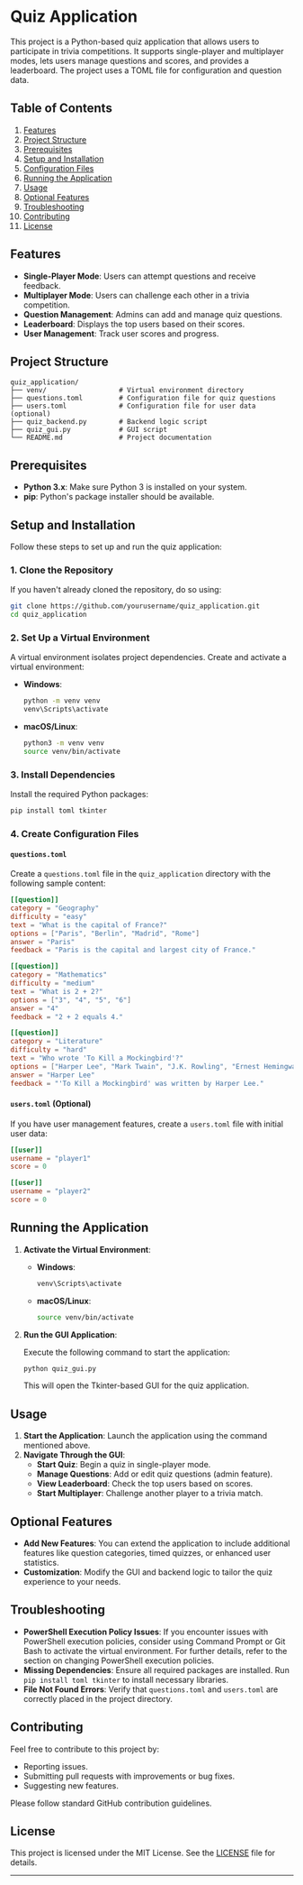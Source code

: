 # Quiz Application

This project is a Python-based quiz application that allows users to participate in trivia competitions. It supports single-player and multiplayer modes, lets users manage questions and scores, and provides a leaderboard. The project uses a TOML file for configuration and question data.

## Table of Contents

1. [Features](#features)
2. [Project Structure](#project-structure)
3. [Prerequisites](#prerequisites)
4. [Setup and Installation](#setup-and-installation)
5. [Configuration Files](#configuration-files)
6. [Running the Application](#running-the-application)
7. [Usage](#usage)
8. [Optional Features](#optional-features)
9. [Troubleshooting](#troubleshooting)
10. [Contributing](#contributing)
11. [License](#license)

## Features

- **Single-Player Mode**: Users can attempt questions and receive feedback.
- **Multiplayer Mode**: Users can challenge each other in a trivia competition.
- **Question Management**: Admins can add and manage quiz questions.
- **Leaderboard**: Displays the top users based on their scores.
- **User Management**: Track user scores and progress.

## Project Structure

```
quiz_application/
├── venv/                  # Virtual environment directory
├── questions.toml         # Configuration file for quiz questions
├── users.toml             # Configuration file for user data (optional)
├── quiz_backend.py        # Backend logic script
├── quiz_gui.py            # GUI script
└── README.md              # Project documentation
```

## Prerequisites

- **Python 3.x**: Make sure Python 3 is installed on your system.
- **pip**: Python's package installer should be available.

## Setup and Installation

Follow these steps to set up and run the quiz application:

### 1. Clone the Repository

If you haven't already cloned the repository, do so using:

```sh
git clone https://github.com/yourusername/quiz_application.git
cd quiz_application
```

### 2. Set Up a Virtual Environment

A virtual environment isolates project dependencies. Create and activate a virtual environment:

- **Windows**:

  ```sh
  python -m venv venv
  venv\Scripts\activate
  ```

- **macOS/Linux**:

  ```sh
  python3 -m venv venv
  source venv/bin/activate
  ```

### 3. Install Dependencies

Install the required Python packages:

```sh
pip install toml tkinter
```

### 4. Create Configuration Files

#### `questions.toml`

Create a `questions.toml` file in the `quiz_application` directory with the following sample content:

```toml
[[question]]
category = "Geography"
difficulty = "easy"
text = "What is the capital of France?"
options = ["Paris", "Berlin", "Madrid", "Rome"]
answer = "Paris"
feedback = "Paris is the capital and largest city of France."

[[question]]
category = "Mathematics"
difficulty = "medium"
text = "What is 2 + 2?"
options = ["3", "4", "5", "6"]
answer = "4"
feedback = "2 + 2 equals 4."

[[question]]
category = "Literature"
difficulty = "hard"
text = "Who wrote 'To Kill a Mockingbird'?"
options = ["Harper Lee", "Mark Twain", "J.K. Rowling", "Ernest Hemingway"]
answer = "Harper Lee"
feedback = "'To Kill a Mockingbird' was written by Harper Lee."
```

#### `users.toml` (Optional)

If you have user management features, create a `users.toml` file with initial user data:

```toml
[[user]]
username = "player1"
score = 0

[[user]]
username = "player2"
score = 0
```

## Running the Application

1. **Activate the Virtual Environment**:

   - **Windows**:

     ```sh
     venv\Scripts\activate
     ```

   - **macOS/Linux**:

     ```sh
     source venv/bin/activate
     ```

2. **Run the GUI Application**:

   Execute the following command to start the application:

   ```sh
   python quiz_gui.py
   ```

   This will open the Tkinter-based GUI for the quiz application.

## Usage

1. **Start the Application**: Launch the application using the command mentioned above.
2. **Navigate Through the GUI**:
   - **Start Quiz**: Begin a quiz in single-player mode.
   - **Manage Questions**: Add or edit quiz questions (admin feature).
   - **View Leaderboard**: Check the top users based on scores.
   - **Start Multiplayer**: Challenge another player to a trivia match.

## Optional Features

- **Add New Features**: You can extend the application to include additional features like question categories, timed quizzes, or enhanced user statistics.
- **Customization**: Modify the GUI and backend logic to tailor the quiz experience to your needs.

## Troubleshooting

- **PowerShell Execution Policy Issues**: If you encounter issues with PowerShell execution policies, consider using Command Prompt or Git Bash to activate the virtual environment. For further details, refer to the section on changing PowerShell execution policies.
- **Missing Dependencies**: Ensure all required packages are installed. Run `pip install toml tkinter` to install necessary libraries.
- **File Not Found Errors**: Verify that `questions.toml` and `users.toml` are correctly placed in the project directory.

## Contributing

Feel free to contribute to this project by:
- Reporting issues.
- Submitting pull requests with improvements or bug fixes.
- Suggesting new features.

Please follow standard GitHub contribution guidelines.

## License

This project is licensed under the MIT License. See the [LICENSE](LICENSE) file for details.

---

